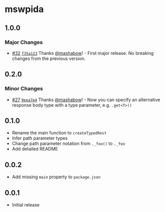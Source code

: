# mswpida

## 1.0.0

### Major Changes

- [#32](https://github.com/mashabow/mswpida/pull/32) [`f35a123`](https://github.com/mashabow/mswpida/commit/f35a123b689d5c8b9a9572833ec9f42f25411fd5) Thanks [@mashabow](https://github.com/mashabow)! - First major release. No breaking changes from the previous version.

## 0.2.0

### Minor Changes

- [#27](https://github.com/mashabow/mswpida/pull/27) [`9eea7e4`](https://github.com/mashabow/mswpida/commit/9eea7e458876a045a07f18418b149af0241670ff) Thanks [@mashabow](https://github.com/mashabow)! - Now you can specify an alternative response body type with a type parameter, e.g. `.get<T>()`

## 0.1.0

- Rename the main function to `createTypedRest`
- Infer path parameter types
- Change path parameter notation from `._foo()` to `._foo`
- Add detailed README

## 0.0.2

- Add missing `main` property to `package.json`

## 0.0.1

- Initial release
